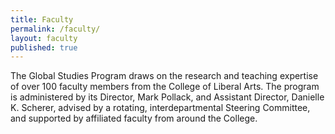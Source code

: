 ```yaml
---
title: Faculty
permalink: /faculty/
layout: faculty
published: true
---
```


The Global Studies Program draws on the research and teaching expertise of over 100 faculty members from the College of Liberal Arts. The program is administered by its Director, Mark Pollack, and Assistant Director, Danielle K. Scherer, advised by a rotating, interdepartmental Steering Committee, and supported by affiliated faculty from around the College. 

